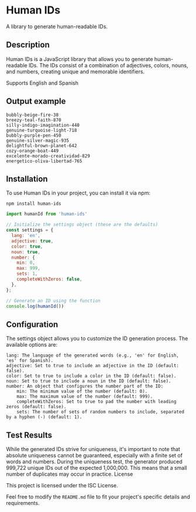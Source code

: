 # Human IDs

A library to generate human-readable IDs.

## Description

Human IDs is a JavaScript library that allows you to generate human-readable IDs. The IDs consist of a combination of adjectives, colors, nouns, and numbers, creating unique and memorable identifiers.

Supports English and Spanish
## Output example
    bubbly-beige-fire-38
    breezy-teal-faith-870
    silly-indigo-imagination-440
    genuine-turquoise-light-718
    bubbly-purple-pen-450
    genuine-silver-magic-935
    delightful-brown-planet-642
    cozy-orange-boat-449
    excelente-morado-creatividad-829
    energetico-oliva-libertad-765
## Installation

To use Human IDs in your project, you can install it via npm:

```she
npm install human-ids
```

```javascript
import humanId from 'human-ids'

// Initialize the settings object (these are the defaults)
const settings = {
  lang: 'en',
  adjective: true,
  color: true,
  noun: true,
  number: {
    min: 0,
    max: 999,
    sets: 1,
    completeWithZeros: false,
  },
};

// Generate an ID using the function
console.log(humanId())
```
## Configuration

The settings object allows you to customize the ID generation process. The available options are:

    lang: The language of the generated words (e.g., 'en' for English, 'es' for Spanish).
    adjective: Set to true to include an adjective in the ID (default: false).
    color: Set to true to include a color in the ID (default: false).
    noun: Set to true to include a noun in the ID (default: false).
    number: An object that configures the number part of the ID:
        min: The minimum value of the number (default: 0).
        max: The maximum value of the number (default: 999).
        completeWithZeros: Set to true to pad the number with leading zeros (default: false).
        sets: The number of sets of random numbers to include, separated by a hyphen (-) (default: 1).

## Test Results

While the generated IDs strive for uniqueness, it's important to note that absolute uniqueness cannot be guaranteed, especially with a finite set of words and numbers. During the uniqueness test, the generator produced 999,722 unique IDs out of the expected 1,000,000. This means that a small number of duplicates may occur in practice.
License

This project is licensed under the ISC License.

Feel free to modify the `README.md` file to fit your project's specific details and requirements.